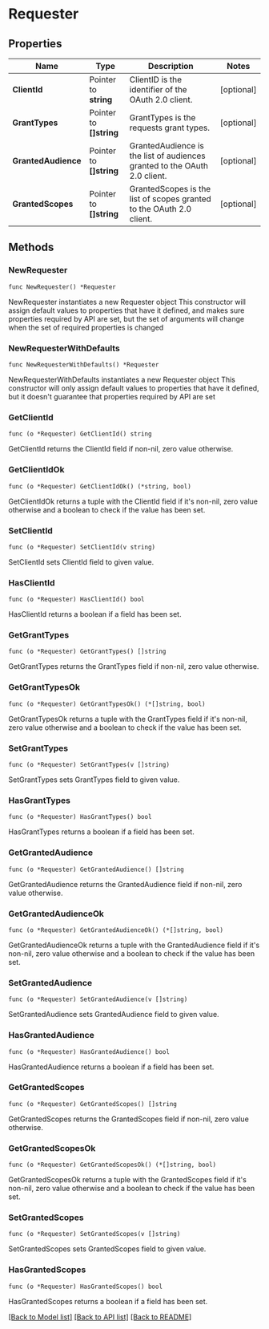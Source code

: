 # Requester

## Properties

| Name                | Type                    | Description                                                               | Notes      |
| ------------------- | ----------------------- | ------------------------------------------------------------------------- | ---------- |
| **ClientId**        | Pointer to **string**   | ClientID is the identifier of the OAuth 2.0 client.                       | [optional] |
| **GrantTypes**      | Pointer to **[]string** | GrantTypes is the requests grant types.                                   | [optional] |
| **GrantedAudience** | Pointer to **[]string** | GrantedAudience is the list of audiences granted to the OAuth 2.0 client. | [optional] |
| **GrantedScopes**   | Pointer to **[]string** | GrantedScopes is the list of scopes granted to the OAuth 2.0 client.      | [optional] |

## Methods

### NewRequester

`func NewRequester() *Requester`

NewRequester instantiates a new Requester object This constructor will assign
default values to properties that have it defined, and makes sure properties
required by API are set, but the set of arguments will change when the set of
required properties is changed

### NewRequesterWithDefaults

`func NewRequesterWithDefaults() *Requester`

NewRequesterWithDefaults instantiates a new Requester object This constructor
will only assign default values to properties that have it defined, but it
doesn't guarantee that properties required by API are set

### GetClientId

`func (o *Requester) GetClientId() string`

GetClientId returns the ClientId field if non-nil, zero value otherwise.

### GetClientIdOk

`func (o *Requester) GetClientIdOk() (*string, bool)`

GetClientIdOk returns a tuple with the ClientId field if it's non-nil, zero
value otherwise and a boolean to check if the value has been set.

### SetClientId

`func (o *Requester) SetClientId(v string)`

SetClientId sets ClientId field to given value.

### HasClientId

`func (o *Requester) HasClientId() bool`

HasClientId returns a boolean if a field has been set.

### GetGrantTypes

`func (o *Requester) GetGrantTypes() []string`

GetGrantTypes returns the GrantTypes field if non-nil, zero value otherwise.

### GetGrantTypesOk

`func (o *Requester) GetGrantTypesOk() (*[]string, bool)`

GetGrantTypesOk returns a tuple with the GrantTypes field if it's non-nil, zero
value otherwise and a boolean to check if the value has been set.

### SetGrantTypes

`func (o *Requester) SetGrantTypes(v []string)`

SetGrantTypes sets GrantTypes field to given value.

### HasGrantTypes

`func (o *Requester) HasGrantTypes() bool`

HasGrantTypes returns a boolean if a field has been set.

### GetGrantedAudience

`func (o *Requester) GetGrantedAudience() []string`

GetGrantedAudience returns the GrantedAudience field if non-nil, zero value
otherwise.

### GetGrantedAudienceOk

`func (o *Requester) GetGrantedAudienceOk() (*[]string, bool)`

GetGrantedAudienceOk returns a tuple with the GrantedAudience field if it's
non-nil, zero value otherwise and a boolean to check if the value has been set.

### SetGrantedAudience

`func (o *Requester) SetGrantedAudience(v []string)`

SetGrantedAudience sets GrantedAudience field to given value.

### HasGrantedAudience

`func (o *Requester) HasGrantedAudience() bool`

HasGrantedAudience returns a boolean if a field has been set.

### GetGrantedScopes

`func (o *Requester) GetGrantedScopes() []string`

GetGrantedScopes returns the GrantedScopes field if non-nil, zero value
otherwise.

### GetGrantedScopesOk

`func (o *Requester) GetGrantedScopesOk() (*[]string, bool)`

GetGrantedScopesOk returns a tuple with the GrantedScopes field if it's non-nil,
zero value otherwise and a boolean to check if the value has been set.

### SetGrantedScopes

`func (o *Requester) SetGrantedScopes(v []string)`

SetGrantedScopes sets GrantedScopes field to given value.

### HasGrantedScopes

`func (o *Requester) HasGrantedScopes() bool`

HasGrantedScopes returns a boolean if a field has been set.

[[Back to Model list]](../README.md#documentation-for-models)
[[Back to API list]](../README.md#documentation-for-api-endpoints)
[[Back to README]](../README.md)
